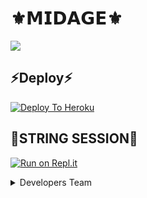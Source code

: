 # ⚜️𝗠𝗜𝗗𝗔𝗚𝗘⚜️

<img src="https://telegra.ph/file/a1cd072881bb30668b09d.jpg"/>

## ⚡Deploy⚡


[![Deploy To Heroku](https://www.herokucdn.com/deploy/button.svg)](https://heroku.com/deploy?template=https://github.com/bot-support/MIDAGE)


## 💯STRING SESSION💯
[![Run on Repl.it](https://repl.it/badge/github/STARKGANG/friday)](https://repl.it/@Botsupport/MIDAGE?v=1.com)





<details>

<summary> Developers Team </summary>

<b>[OXILIC](https://t.me/Itz_oxiOp)</b>

<b>[AMAN](https://t.me/AmanPandeyDeveloperIN)</b>

<b>[BLAZE](https://t.me/blaze_opoo)</b>

<b>[HIT](https://t.me/UnknownHackerOO1)</b>

<h1>#TEAMPATRICIA</h1>

</details>

